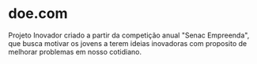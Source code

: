 # doe.com
Projeto Inovador criado a partir da competição anual "Senac Empreenda", que busca motivar os jovens a terem ideias inovadoras com proposito de melhorar problemas em nosso cotidiano.
